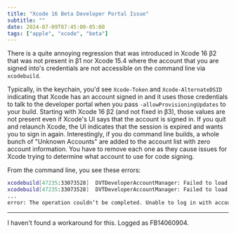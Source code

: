 ```yaml
---
title: "Xcode 16 Beta Developer Portal Issue"
subtitle: ""
date: 2024-07-09T07:45:00-05:00
tags: ["apple", "xcode", "beta"]
---
```


There is a quite annoying regression that was introduced in Xcode 16 β2 that was not present in β1 nor Xcode 15.4 where the account that you are signed into's credentials are not accessible on the command line via `xcodebuild`.

Typically, in the keychain, you'd see `Xcode-Token` and `Xcode-AlternateDSID` indicating that Xcode has an account signed in and it uses those credentials to talk to the developer portal when you pass `-allowProvisioningUpdates` to your build. Starting with Xcode 16 β2 (and not fixed in β3), those values are not present even if Xcode's UI says that the account is signed in. If you quit and relaunch Xcode, the UI indicates that the session is expired and wants you to sign in again. Interestingly, if you do command line builds, a whole bunch of "Unknown Accounts" are added to the account list with zero account information. You have to remove each one as they cause issues for Xcode trying to determine what account to use for code signing.

From the command line, you see these errors:

```bash
xcodebuild[47235:33073528]  DVTDeveloperAccountManager: Failed to load credentials for <UUID>: Error Domain=DVTDeveloperAccountCredentialsError Code=0 "Invalid credentials in keychain for <UUID>, missing Xcode-Username" UserInfo={NSLocalizedDescription=Invalid credentials in keychain for <UUID>, missing Xcode-Username}
xcodebuild[47235:33073528]  DVTDeveloperAccountManager: Failed to load credentials for <email>: Error Domain=DVTDeveloperAccountCredentialsError Code=0 "Invalid credentials in keychain for <email>, missing Xcode-Token" UserInfo={NSLocalizedDescription=Invalid credentials in keychain for <email>, missing Xcode-Token}
...
error: The operation couldn’t be completed. Unable to log in with account ''. The login details for account '' were rejected.
```

---

I haven't found a workaround for this. Logged as FB14060904.
